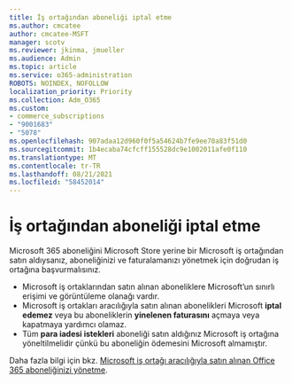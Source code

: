 ```yaml
---
title: İş ortağından aboneliği iptal etme
ms.author: cmcatee
author: cmcatee-MSFT
manager: scotv
ms.reviewer: jkinma, jmueller
ms.audience: Admin
ms.topic: article
ms.service: o365-administration
ROBOTS: NOINDEX, NOFOLLOW
localization_priority: Priority
ms.collection: Adm_O365
ms.custom:
- commerce_subscriptions
- "9001683"
- "5078"
ms.openlocfilehash: 907adaa12d960f0f5a54624b7fe9ee70a83f51d0
ms.sourcegitcommit: 1b4ecaba74cfcff155528dc9e1002011afe0f110
ms.translationtype: MT
ms.contentlocale: tr-TR
ms.lasthandoff: 08/21/2021
ms.locfileid: "58452014"
---
```

# <a name="cancel-subscription-from-partner"></a>İş ortağından aboneliği iptal etme

Microsoft 365 aboneliğini Microsoft Store yerine bir Microsoft iş ortağından satın aldıysanız, aboneliğinizi ve faturalamanızı yönetmek için doğrudan iş ortağına başvurmalısınız.

- Microsoft iş ortaklarından satın alınan aboneliklere Microsoft’un sınırlı erişimi ve görüntüleme olanağı vardır. 
- Microsoft iş ortakları aracılığıyla satın alınan abonelikleri Microsoft **iptal edemez** veya bu aboneliklerin **yinelenen faturasını** açmaya veya kapatmaya yardımcı olamaz. 
- Tüm **para iadesi istekleri** aboneliği satın aldığınız Microsoft iş ortağına yöneltilmelidir çünkü bu aboneliğin ödemesini Microsoft almamıştır. 

Daha fazla bilgi için bkz. [Microsoft iş ortağı aracılığıyla satın alınan Office 365 aboneliğinizi yönetme](https://support.microsoft.com/help/4230739/microsoft-account-manage-office-365-subscription-from-third-party). 
